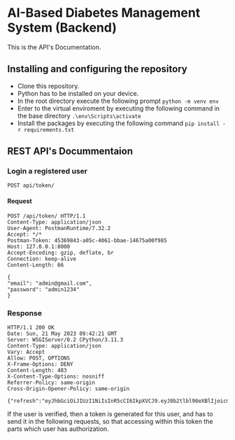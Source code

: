 
# AI-Based Diabetes Management System (Backend)

This is the API's Documentation.

## Installing and configuring the repository
* Clone this repository.
* Python has to be installed on your device.
* In the root directory execute the following prompt `python -m venv env`
* Enter to the virtual enviroment by executing the following command in the base directory `.\env\Scripts\activate`
* Install the packages by executing the following command `pip install -r requirements.txt`

## REST API's Docummentaion

### Login a registered user 
`POST api/token/`
#### Request
```
POST /api/token/ HTTP/1.1
Content-Type: application/json
User-Agent: PostmanRuntime/7.32.2
Accept: */*
Postman-Token: 45369843-a05c-4061-bbae-14675a00f985
Host: 127.0.0.1:8000
Accept-Encoding: gzip, deflate, br
Connection: keep-alive
Content-Length: 66
 
{
"email": "admin@gmail.com",
"password": "admin1234"
}

```


### Response
```
HTTP/1.1 200 OK
Date: Sun, 21 May 2023 09:42:21 GMT
Server: WSGIServer/0.2 CPython/3.11.3
Content-Type: application/json
Vary: Accept
Allow: POST, OPTIONS
X-Frame-Options: DENY
Content-Length: 483
X-Content-Type-Options: nosniff
Referrer-Policy: same-origin
Cross-Origin-Opener-Policy: same-origin
 
{"refresh":"eyJhbGciOiJIUzI1NiIsInR5cCI6IkpXVCJ9.eyJ0b2tlbl90eXBlIjoicmVmcmVzaCIsImV4cCI6MTY4NDc0ODU0MSwiaWF0IjoxNjg0NjYyMTQxLCJqdGkiOiJlNjg2Mjg3NDNhZjU0MjI4OWQ0MzY4OTZjZGI2OTIyOSIsInVzZXJfaWQiOjF9.SVYbm39j733bOL5Hqg4lu1X8g1ErU5kKnDzFsmmeCsk","access":"eyJhbGciOiJIUzI1NiIsInR5cCI6IkpXVCJ9.eyJ0b2tlbl90eXBlIjoiYWNjZXNzIiwiZXhwIjoxNjg0NjY1NzQxLCJpYXQiOjE2ODQ2NjIxNDEsImp0aSI6IjgwY2U1NWUxOTM5OTQ1ZDJhNjJlYmVmMTE2ZTNhOTgzIiwidXNlcl9pZCI6MX0.zxc6KKZZEOJIxZtpyPOpWWMpPurWbeed89O_DoUov84"}

```
If the user is verified, then a token is generated for this user, and has to send it in the following requests, so that accessing within this token the parts which user has authorization.

